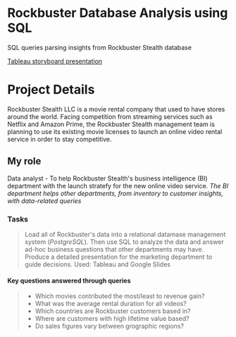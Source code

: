 # Rockbuster Database Analysis using SQL
SQL queries parsing insights from Rockbuster Stealth database

[Tableau storyboard presentation]

[Tableau storyboard presentation]:https://public.tableau.com/views/RockbusterStats_16132617524720/RockbusterStrategyVisuals?:language=en&:display_count=y&:origin=viz_share_link

# Project Details
Rockbuster Stealth LLC is a movie rental company that used to have stores around the world. Facing competition from streaming services such as Netflix and Amazon Prime, the Rockbuster Stealth management team is planning to use its existing movie licenses to launch an online video rental service in order to stay competitive. 

## My role
Data analyst - To help Rockbuster Stealth's business intelligence (BI) department with the launch stratefy for the new online video service.
*The BI department helps other departments, from inventory to customer insights, with data-related queries*

### Tasks
>Load all of Rockbuster's data into a relational datamase management system (*PostgreSQL*). Then use SQL to analyze the data and answer ad-hoc business questions that other departments may have. 
>Produce a detailed presentation for the marketing department to guide decisions. Used: Tableau and Google Slides

#### Key questions answered through queries
> * Which movies contributed the most/least to revenue gain?
> * What was the average rental duration for all videos?
> * Which countries are Rockbuster customers based in?
> * Where are customers with high lifetime value based?
> * Do sales figures vary between grographic regions?
